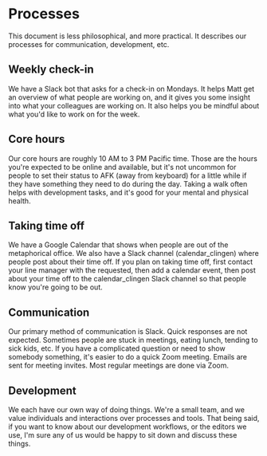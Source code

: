 # Processes

This document is less philosophical, and more practical. It describes our
processes for communication, development, etc.

## Weekly check-in

We have a Slack bot that asks for a check-in on Mondays. It helps Matt get an
overview of what people are working on, and it gives you some insight into what
your colleagues are working on. It also helps you be mindful about what you'd
like to work on for the week.

## Core hours

Our core hours are roughly 10 AM to 3 PM Pacific time. Those are the hours
you're expected to be online and available, but it's not uncommon for people to
set their status to AFK (away from keyboard) for a little while if they have
something they need to do during the day. Taking a walk often helps with
development tasks, and it's good for your mental and physical health.

## Taking time off

We have a Google Calendar that shows when people are out of the metaphorical
office. We also have a Slack channel (calendar_clingen) where people post about their time off. If
you plan on taking time off, first contact your line manager with the requested, then add a calendar event, then post about your
time off to the calendar_clingen Slack channel so that people know you're going to be out.

## Communication

Our primary method of communication is Slack. Quick responses are not expected.
Sometimes people are stuck in meetings, eating lunch, tending to sick kids, etc.
If you have a complicated question or need to show somebody something, it's
easier to do a quick Zoom meeting. Emails are sent for meeting invites. Most
regular meetings are done via Zoom.

## Development

We each have our own way of doing things. We're a small team, and we value
individuals and interactions over processes and tools. That being said, if you
want to know about our development workflows, or the editors we use, I'm sure
any of us would be happy to sit down and discuss these things.
